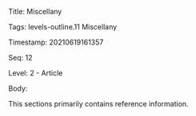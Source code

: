 Title:  Miscellany

Tags:   levels-outline.11 Miscellany

Timestamp: 20210619161357

Seq:    12

Level:  2 - Article

Body: 

This sections primarily contains reference information.

